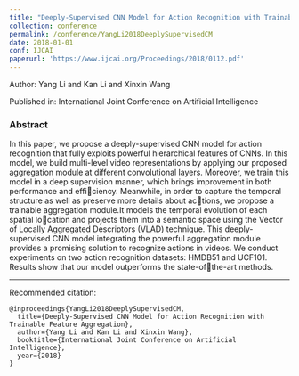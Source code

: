 ```yaml
---
title: "Deeply-Supervised CNN Model for Action Recognition with Trainable Feature Aggregation"
collection: conference
permalink: /conference/YangLi2018DeeplySupervisedCM
date: 2018-01-01
conf: IJCAI
paperurl: 'https://www.ijcai.org/Proceedings/2018/0112.pdf'
---
```

Author: Yang Li and Kan Li and Xinxin Wang

Published in: International Joint Conference on Artificial Intelligence

### Abstract

In this paper, we propose a deeply-supervised CNN model for action recognition that fully exploits powerful hierarchical features of CNNs. In this model, we build multi-level video representations by applying our proposed aggregation module at different convolutional layers. Moreover, we train this model in a deep supervision manner, which brings improvement in both performance and efficiency. Meanwhile, in order to capture the temporal structure as well as preserve more details about actions, we propose a trainable aggregation module.It models the temporal evolution of each spatial location and projects them into a semantic space using the Vector of Locally Aggregated Descriptors (VLAD) technique. This deeply-supervised CNN model integrating the powerful aggregation module provides a promising solution to recognize actions in videos. We conduct experiments on two action recognition datasets: HMDB51 and UCF101. Results show that our model outperforms the state-ofthe-art methods.

---

Recommended citation:

```
@inproceedings{YangLi2018DeeplySupervisedCM,
  title={Deeply-Supervised CNN Model for Action Recognition with Trainable Feature Aggregation},
  author={Yang Li and Kan Li and Xinxin Wang},
  booktitle={International Joint Conference on Artificial Intelligence},
  year={2018}
}
```
